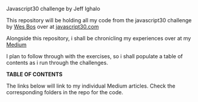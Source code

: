 Javascript30 challenge by Jeff Ighalo

This repository will be holding all my code from the javascript30 challenge by <a href="https://github.com/wesbos">Wes Bos</a> over at <a href="javascript30.com">javascript30.com</a>

Alongside this repository, i shall be chronicling my experiences over at my <a href="https://medium.com/@jefferie.halo">Medium</a>

I plan to follow through with the exercises, so i shall populate a table of contents as i run through the challenges.




		




<b>TABLE OF CONTENTS</b>

The links below will link to my individual Medium articles. Check the corresponding folders in the repo for the code.



